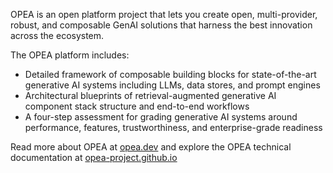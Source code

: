 OPEA is an open platform project that lets you create open,
multi-provider, robust, and composable GenAI solutions that harness the best
innovation across the ecosystem.

The OPEA platform includes:

- Detailed framework of composable building blocks for state-of-the-art
  generative AI systems including LLMs, data stores, and prompt engines
- Architectural blueprints of retrieval-augmented generative AI component stack
  structure and end-to-end workflows
- A four-step assessment for grading generative AI systems around performance,
  features, trustworthiness, and enterprise-grade readiness

Read more about OPEA at [opea.dev](https://opea.dev) and explore the OPEA
technical documentation at [opea-project.github.io](https://opea-project.github.io)
